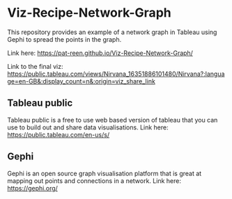 # Viz-Recipe-Network-Graph
This repository provides an example of a network graph in Tableau using Gephi to spread the points in the graph.

Link here: https://pat-reen.github.io/Viz-Recipe-Network-Graph/

Link to the final viz: https://public.tableau.com/views/Nirvana_16351886101480/Nirvana?:language=en-GB&:display_count=n&:origin=viz_share_link

## Tableau public

Tableau public is a free to use web based version of tableau that you can use to build out and share data visualisations. Link here: https://public.tableau.com/en-us/s/

## Gephi

Gephi is an open source graph visualisation platform that is great at mapping out points and connections in a network. Link here: https://gephi.org/
